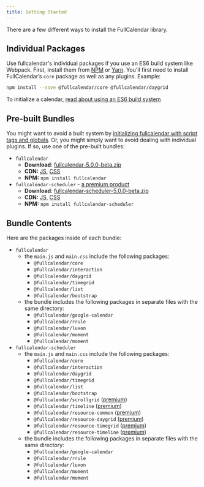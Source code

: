 ```yaml
---
title: Getting Started
---
```


There are a few different ways to install the FullCalendar library.


## Individual Packages

Use fullcalendar's individual packages if you use an ES6 build system like Webpack. First, install them from [NPM](https://www.npmjs.com/) or [Yarn](https://yarnpkg.com/). You'll first need to install FullCalendar’s `core` package as well as any plugins. Example:

```sh
npm install --save @fullcalendar/core @fullcalendar/daygrid
```

To initialize a calendar, <a href='initialize-es6' class='more-link'>read about using an ES6 build system</a>


## Pre-built Bundles

You might want to avoid a built system by [initializing fullcalendar with script tags and globals](initialize-globals). Or, you might simply want to avoid dealing with individual plugins. If so, use one of the pre-built bundles:

- `fullcalendar`
  - **Download**: [fullcalendar-5.0.0-beta.zip](#)
  - **CDN:** [JS](#), [CSS](#)
  - **NPM:** `npm install fullcalendar`
- `fullcalendar-scheduler` - [a premium product](premium)
  - **Download**: [fullcalendar-scheduler-5.0.0-beta.zip](#)
  - **CDN:** [JS](#), [CSS](#)
  - **NPM:** `npm install fullcalendar-scheduler`


## Bundle Contents

Here are the packages inside of each bundle:

- `fullcalendar`
  - the `main.js` and `main.css` include the following packages:
    - `@fullcalendar/core`
    - `@fullcalendar/interaction`
    - `@fullcalendar/daygrid`
    - `@fullcalendar/timegrid`
    - `@fullcalendar/list`
    - `@fullcalendar/bootstrap`
  - the bundle includes the following packages in separate files with the same directory:
    - `@fullcalendar/google-calendar`
    - `@fullcalendar/rrule`
    - `@fullcalendar/luxon`
    - `@fullcalendar/moment`
    - `@fullcalendar/moment`
- `fullcalendar-scheduler`
  - the `main.js` and `main.css` include the following packages:
    - `@fullcalendar/core`
    - `@fullcalendar/interaction`
    - `@fullcalendar/daygrid`
    - `@fullcalendar/timegrid`
    - `@fullcalendar/list`
    - `@fullcalendar/bootstrap`
    - `@fullcalendar/scrollgrid` ([premium](premium))
    - `@fullcalendar/timeline` ([premium](premium))
    - `@fullcalendar/resource-common` ([premium](premium))
    - `@fullcalendar/resource-daygrid` ([premium](premium))
    - `@fullcalendar/resource-timegrid` ([premium](premium))
    - `@fullcalendar/resource-timeline` ([premium](premium))
  - the bundle includes the following packages in separate files with the same directory:
    - `@fullcalendar/google-calendar`
    - `@fullcalendar/rrule`
    - `@fullcalendar/luxon`
    - `@fullcalendar/moment`
    - `@fullcalendar/moment`
